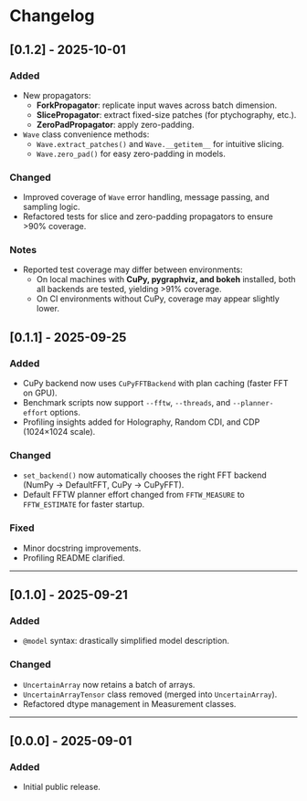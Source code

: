 # Changelog

## [0.1.2] - 2025-10-01
### Added
- New propagators:
  - **ForkPropagator**: replicate input waves across batch dimension.
  - **SlicePropagator**: extract fixed-size patches (for ptychography, etc.).
  - **ZeroPadPropagator**: apply zero-padding.
- `Wave` class convenience methods:
  - `Wave.extract_patches()` and `Wave.__getitem__` for intuitive slicing.
  - `Wave.zero_pad()` for easy zero-padding in models.


### Changed
- Improved coverage of `Wave` error handling, message passing, and sampling logic.
- Refactored tests for slice and zero-padding propagators to ensure >90% coverage.

### Notes
- Reported test coverage may differ between environments:
  - On local machines with **CuPy, pygraphviz, and bokeh** installed, both all backends are tested, yielding >91% coverage.
  - On CI environments without CuPy, coverage may appear slightly lower.



## [0.1.1] - 2025-09-25
### Added
- CuPy backend now uses `CuPyFFTBackend` with plan caching (faster FFT on GPU).
- Benchmark scripts now support `--fftw`, `--threads`, and `--planner-effort` options.
- Profiling insights added for Holography, Random CDI, and CDP (1024×1024 scale).

### Changed
- `set_backend()` now automatically chooses the right FFT backend (NumPy → DefaultFFT, CuPy → CuPyFFT).
- Default FFTW planner effort changed from `FFTW_MEASURE` to `FFTW_ESTIMATE` for faster startup.

### Fixed
- Minor docstring improvements.
- Profiling README clarified.


---

## [0.1.0] - 2025-09-21
### Added
- `@model` syntax: drastically simplified model description.

### Changed
- `UncertainArray` now retains a batch of arrays.
- `UncertainArrayTensor` class removed (merged into `UncertainArray`).
- Refactored dtype management in Measurement classes.

---

## [0.0.0] - 2025-09-01
### Added
- Initial public release.
